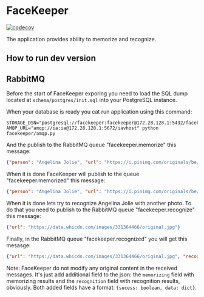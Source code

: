 # FaceKeeper

[![codecov](https://codecov.io/gh/dairlair/facekeeper/branch/master/graph/badge.svg)](https://codecov.io/gh/dairlair/facekeeper)

The application provides ability to memorize and recognize.

## How to run dev version

## RabbitMQ

Before the start of FaceKeeper exporing you need to load the SQL dump located at `schema/postgres/init.sql` into your PostgreSQL instance.

When your database is ready you cat run application using this command:
```shell script
STORAGE_DSN="postgresql://facekeeper:facekeeper@172.28.128.1:5432/facekeeper" AMQP_URL="amqp://ia:ia@172.28.128.1:5672/iavhost" python facekeeper/amqp.py
```

And the publish to the RabbitMQ queue "facekeeper.memorize" this message:
```json
{"person": "Angelina Jolie", "url": "https://i.pinimg.com/originals/be/ab/f3/beabf3c712d56235cc65d91ea439aaab.jpg"}
```

When it is done FaceKeeper will publish to the queue "facekeeper.memorized" this message:
```json
{"person": "Angelina Jolie", "url": "https://i.pinimg.com/originals/be/ab/f3/beabf3c712d56235cc65d91ea439aaab.jpg", "memorizing": {"success": true, "data": {"id": "b295b5b5-8325-4f8b-b33e-6fd582554d52", "digest": "9780859586097eea39ac14c37e644f0b9cfe66f3bb57a9d6149df300b0757323"}}}
```

When it is done lets try to recognize Angelina Jolie with another photo.
To do that you need to publish to the RabbitMQ queue "facekeeper.recognize" this message:
```json
{"url": "https://data.whicdn.com/images/331364466/original.jpg"}
```

Finally, in the RabbitMQ queue "facekeeper.recognized" you will get this mesasge:
```json
{"url": "https://data.whicdn.com/images/331364466/original.jpg", "recognition": {"success": true, "data": {"person": "Angelina Jolie"}}}
```

Note: FaceKeeper do not modify any original content in the received messages. 
It's just add additional field to the json: the `memorizing` field with memorizing results and the `recognition` field with recognition results, obviously.
Both added fields have a format: `{sucess: boolean, data: dict}`.